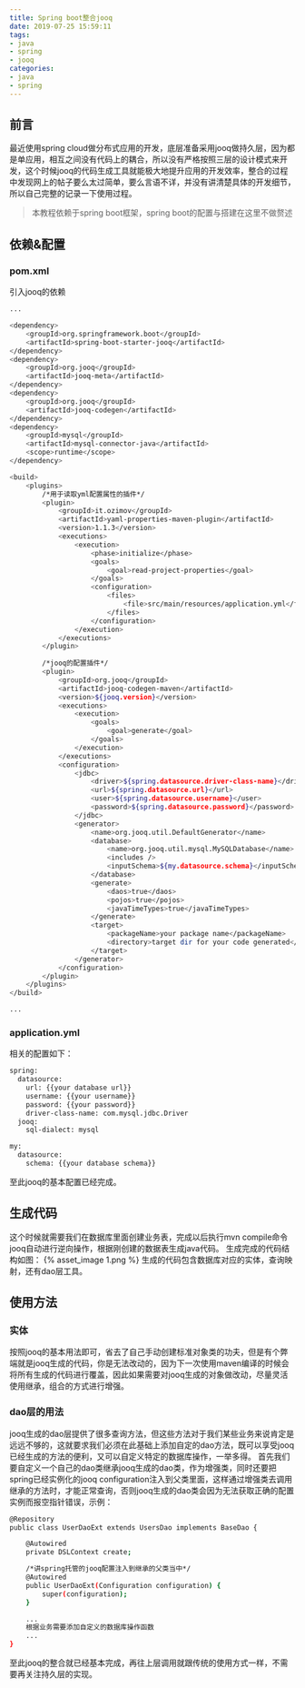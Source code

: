 ```yaml
---
title: Spring boot整合jooq
date: 2019-07-25 15:59:11
tags:
- java
- spring
- jooq
categories:
- java
- spring
---
```


## 前言

最近使用spring cloud做分布式应用的开发，底层准备采用jooq做持久层，因为都是单应用，相互之间没有代码上的耦合，所以没有严格按照三层的设计模式来开发，这个时候jooq的代码生成工具就能极大地提升应用的开发效率，整合的过程中发现网上的帖子要么太过简单，要么言语不详，并没有讲清楚具体的开发细节，所以自己完整的记录一下使用过程。
<!-- more -->

>本教程依赖于spring boot框架，spring boot的配置与搭建在这里不做赘述


## 依赖&配置
### pom.xml
引入jooq的依赖
``` bash
...

<dependency>
    <groupId>org.springframework.boot</groupId>
    <artifactId>spring-boot-starter-jooq</artifactId>
</dependency>
<dependency>
    <groupId>org.jooq</groupId>
    <artifactId>jooq-meta</artifactId>
</dependency>
<dependency>
    <groupId>org.jooq</groupId>
    <artifactId>jooq-codegen</artifactId>
</dependency>
<dependency>
    <groupId>mysql</groupId>
    <artifactId>mysql-connector-java</artifactId>
    <scope>runtime</scope>
</dependency>

<build>
    <plugins>
        /*用于读取yml配置属性的插件*/
        <plugin>
            <groupId>it.ozimov</groupId>
            <artifactId>yaml-properties-maven-plugin</artifactId>
            <version>1.1.3</version>
            <executions>
                <execution>
                    <phase>initialize</phase>
                    <goals>
                        <goal>read-project-properties</goal>
                    </goals>
                    <configuration>
                        <files>
                            <file>src/main/resources/application.yml</file>
                        </files>
                    </configuration>
                </execution>
            </executions>
        </plugin>
	
        /*jooq的配置插件*/
        <plugin>
            <groupId>org.jooq</groupId>
            <artifactId>jooq-codegen-maven</artifactId>
            <version>${jooq.version}</version>
            <executions>
                <execution>
                    <goals>
                        <goal>generate</goal>
                    </goals>
                </execution>
            </executions>
            <configuration>
                <jdbc>
                    <driver>${spring.datasource.driver-class-name}</driver>
                    <url>${spring.datasource.url}</url>
                    <user>${spring.datasource.username}</user>
                    <password>${spring.datasource.password}</password>
                </jdbc>
                <generator>
                    <name>org.jooq.util.DefaultGenerator</name>
                    <database>
                        <name>org.jooq.util.mysql.MySQLDatabase</name>
                        <includes />
                        <inputSchema>${my.datasource.schema}</inputSchema>
                    </database>
                    <generate>
                        <daos>true</daos>
                        <pojos>true</pojos>
                        <javaTimeTypes>true</javaTimeTypes>
                    </generate>
                    <target>
                        <packageName>your package name</packageName>
                        <directory>target dir for your code generated</directory>
                    </target>
                </generator>
            </configuration>
        </plugin>
    </plugins>
</build>

...
```

### application.yml
相关的配置如下：
``` bash
spring:
  datasource:
    url: {{your database url}}
    username: {{your username}}
    password: {{your password}}
    driver-class-name: com.mysql.jdbc.Driver
  jooq:
    sql-dialect: mysql

my:
  datasource:
    schema: {{your database schema}}
```
至此jooq的基本配置已经完成。

## 生成代码
这个时候就需要我们在数据库里面创建业务表，完成以后执行mvn compile命令jooq自动进行逆向操作，根据刚创建的数据表生成java代码。
生成完成的代码结构如图：
{% asset_image 1.png %}
生成的代码包含数据库对应的实体，查询映射，还有dao层工具。

## 使用方法
### 实体
按照jooq的基本用法即可，省去了自己手动创建标准对象类的功夫，但是有个弊端就是jooq生成的代码，你是无法改动的，因为下一次使用maven编译的时候会将所有生成的代码进行覆盖，因此如果需要对jooq生成的对象做改动，尽量灵活使用继承，组合的方式进行增强。
### dao层的用法
jooq生成的dao层提供了很多查询方法，但这些方法对于我们某些业务来说肯定是远远不够的，这就要求我们必须在此基础上添加自定的dao方法，既可以享受jooq已经生成的方法的便利，又可以自定义特定的数据库操作，一举多得。
首先我们要自定义一个自己的dao类继承jooq生成的dao类，作为增强类，同时还要把spring已经实例化的jooq configuration注入到父类里面，这样通过增强类去调用继承的方法时，才能正常查询，否则jooq生成的dao类会因为无法获取正确的配置实例而报空指针错误，示例：
``` bash
@Repository
public class UserDaoExt extends UsersDao implements BaseDao {

    @Autowired
    private DSLContext create;

    /*讲spring托管的jooq配置注入到继承的父类当中*/
    @Autowired
    public UserDaoExt(Configuration configuration) {
        super(configuration);
    }

    ...
    根据业务需要添加自定义的数据库操作函数
    ...
}
```
至此jooq的整合就已经基本完成，再往上层调用就跟传统的使用方式一样，不需要再关注持久层的实现。